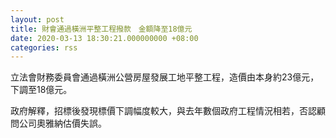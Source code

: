 ```yaml
---
layout: post
title: 財會通過橫洲平整工程撥款　金額降至18億元
date: 2020-03-13 18:30:21.000000000 +08:00
categories: rss
---
```


立法會財務委員會通過橫洲公營房屋發展工地平整工程，造價由本身約23億元，下調至18億元。

政府解釋，招標後發現標價下調幅度較大，與去年數個政府工程情況相若，否認顧問公司奧雅納估價失誤。
